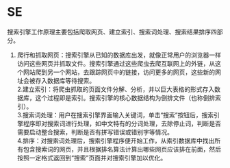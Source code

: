 # SE
搜索引擎工作原理主要包括爬取网页、建立索引、搜索词处理、搜索结果排序四部分。
<br>
1. 爬行和抓取网页：搜索引擎从已知的数据库出发，就像正常用户的浏览器一样访问这些网页并抓取文件。搜索引擎通过这些爬虫去爬互联网上的外链，从这个网站爬到另一个网站，去跟踪网页中的链接，访问更多的网页，这些新的网址会被存入数据库等待搜索。<br>
2.建立索引：将爬虫抓取的页面文件分解、分析，并以巨大表格的形式存入数据库，这个过程即是索引。搜索引擎的核心数据结构为倒排文件（也称倒排索引）。<br>
3.搜索词处理：用户在搜索引擎界面输入关键词，单击“搜索”按钮后，搜索引擎程序即对搜索词进行处理，如中文特有的分词处理，去除停止词，判断是否需要启动整合搜索，判断是否有拼写错误或错别字等情况。<br>
4.排序：对搜索词处理后，搜索引擎程序便开始工作，从索引数据库中找出所有包含搜索词的网页，并且根据排名算法计算出哪些网页应该排在前面，然后按照一定格式返回到“搜索”页面并对搜索引擎加以优化。
